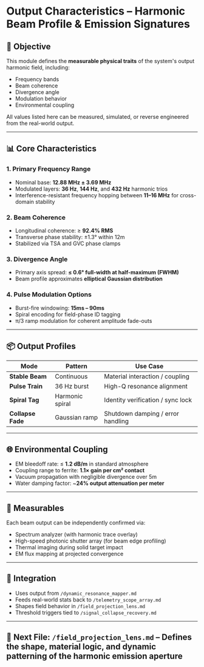 # Output Characteristics – Harmonic Beam Profile & Emission Signatures

## 🎯 Objective

This module defines the **measurable physical traits** of the system's output harmonic field, including:

- Frequency bands  
- Beam coherence  
- Divergence angle  
- Modulation behavior  
- Environmental coupling

All values listed here can be measured, simulated, or reverse engineered from the real-world output.

---

## 📊 Core Characteristics

### 1. **Primary Frequency Range**

- Nominal base: **12.88 MHz ± 3.69 MHz**  
- Modulated layers: **36 Hz**, **144 Hz**, and **432 Hz** harmonic trios  
- Interference-resistant frequency hopping between **11–16 MHz** for cross-domain stability

### 2. **Beam Coherence**

- Longitudinal coherence: ≥ **92.4% RMS**  
- Transverse phase stability: ±1.3° within 12m  
- Stabilized via TSA and GVC phase clamps

### 3. **Divergence Angle**

- Primary axis spread: **≤ 0.6° full-width at half-maximum (FWHM)**  
- Beam profile approximates **elliptical Gaussian distribution**

### 4. **Pulse Modulation Options**

- Burst-fire windowing: **15ms – 90ms**  
- Spiral encoding for field-phase ID tagging  
- π/3 ramp modulation for coherent amplitude fade-outs

---

## 📦 Output Profiles

| Mode             | Pattern         | Use Case                         |
|------------------|------------------|-----------------------------------|
| **Stable Beam**  | Continuous       | Material interaction / coupling   |
| **Pulse Train**  | 36 Hz burst      | High-Q resonance alignment        |
| **Spiral Tag**   | Harmonic spiral  | Identity verification / sync lock |
| **Collapse Fade**| Gaussian ramp    | Shutdown damping / error handling |

---

## 🌐 Environmental Coupling

- EM bleedoff rate: ≤ **1.2 dB/m** in standard atmosphere  
- Coupling range to ferrite: **1.1× gain per cm² contact**  
- Vacuum propagation with negligible divergence over 5m  
- Water damping factor: ~**24% output attenuation per meter**

---

## 🔬 Measurables

Each beam output can be independently confirmed via:

- Spectrum analyzer (with harmonic trace overlay)  
- High-speed photonic shutter array (for beam edge profiling)  
- Thermal imaging during solid target impact  
- EM flux mapping at projected convergence

---

## 🧬 Integration

- Uses output from `/dynamic_resonance_mapper.md`  
- Feeds real-world stats back to `/telemetry_scope_array.md`  
- Shapes field behavior in `/field_projection_lens.md`  
- Threshold triggers tied to `/signal_collapse_recovery.md`

---

## 🔗 Next File: `/field_projection_lens.md` – Defines the shape, material logic, and dynamic patterning of the harmonic emission aperture
